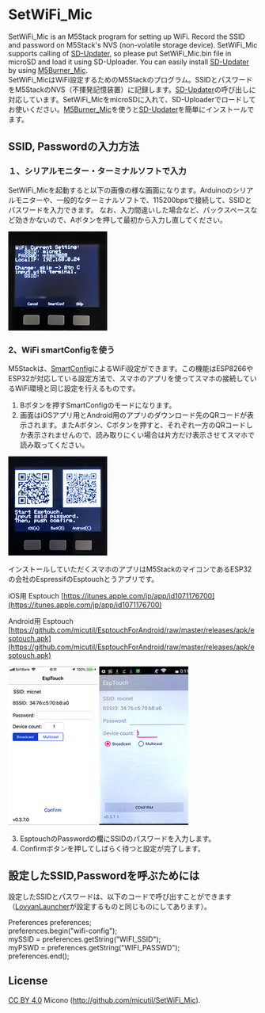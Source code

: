 # SetWiFi_Mic

SetWiFi_Mic is an M5Stack program for setting up WiFi. Record the SSID and password on M5Stack's NVS (non-volatile storage device). SetWiFi_Mic supports calling of [SD-Updater](https://github.com/tobozo/M5Stack-SD-Updater), so please put SetWiFi_Mic.bin file in microSD and load it using SD-Uploader. You can easily install [SD-Updater](https://github.com/tobozo/M5Stack-SD-Updater) by using [M5Burner_Mic](https://github.com/micutil/M5Burner_Mic).<br>
SetWiFi_MicはWiFi設定するためのM5Stackのプログラム。SSIDとパスワードをM5StackのNVS（不揮発記憶装置）に記録します。[SD-Updater](https://github.com/tobozo/M5Stack-SD-Updater)の呼び出しに対応しています。SetWiFi_MicをmicroSDに入れて、SD-Uploaderでロードしてお使いください。[M5Burner_Mic](https://github.com/micutil/M5Burner_Mic)を使うと[SD-Updater](https://github.com/tobozo/M5Stack-SD-Updater)を簡単にインストールでます。

## SSID, Passwordの入力方法
### １、シリアルモニター・ターミナルソフトで入力
SetWiFi_Micを起動すると以下の画像の様な画面になります。Arduinoのシリアルモニターや、一般的なターミナルソフトで、115200bpsで接続して、SSIDとパスワードを入力できます。
なお、入力間違いした場合など、パックスペースなど効きかないので、Aボタンを押して最初から入力し直してください。

![MacDown logo](images/IMG_9566_2.png)

### 2、WiFi smartConfigを使う
M5Stackは、[SmartConfig](https://docs.espressif.com/projects/esp-idf/en/latest/api-reference/network/esp_smartconfig.html)によるWiFi設定ができます。この機能はESP8266やESP32が対応している設定方法で、スマホのアプリを使ってスマホの接続しているWiFi環境と同じ設定を行えるものです。

1. Bボタンを押すSmartConfigのモードになります。
2. 画面はiOSアプリ用とAndroid用のアプリのダウンロード先のQRコードが表示されます。またAボタン、Cボタンを押すと、それぞれ一方のQRコードしか表示されませんので、読み取りにくい場合は片方だけ表示させてスマホで読み取ってください。

![MacDown logo](images/IMG_9565_2.png)

インストールしていただくスマホのアプリはM5StackのマイコンであるESP32の会社のEspressifのEsptouchとうアプリです。

iOS用 Esptouch
[https://itunes.apple.com/jp/app/id1071176700](https://itunes.apple.com/jp/app/id1071176700)

Android用 Esptouch
[https://github.com/micutil/EsptouchForAndroid/raw/master/releases/apk/esptouch.apk](https://github.com/micutil/EsptouchForAndroid/raw/master/releases/apk/esptouch.apk)

![MacDown logo](images/IMG_9563_2.png)   ![MacDown logo](images/IMG_9562_2.png)

3. EsptouchのPasswordの欄にSSIDのパスワードを入力します。
4. Confirmボタンを押してしばらく待つと設定が完了します。


## 設定したSSID,Passwordを呼ぶためには
設定したSSIDとパスワードは、以下のコードで呼び出すことができます（[LovyanLauncher](https://github.com/lovyan03/M5Stack_LovyanLauncher)が設定するものと同じものにしてあります）。

Preferences preferences;<br>
preferences.begin("wifi-config");<br>
mySSID = preferences.getString("WIFI_SSID");<br>
myPSWD = preferences.getString("WIFI_PASSWD");<br>
preferences.end();<br>

## License

[CC BY 4.0](https://creativecommons.org/licenses/by/4.0/) Micono (http://github.com/micutil/SetWiFi_Mic).



